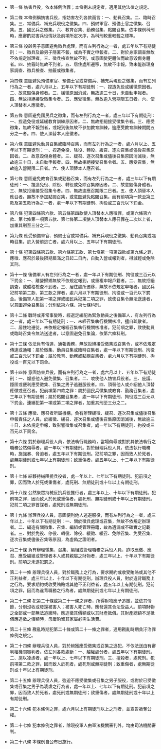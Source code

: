 * 第一條 妨害兵役，依本條例治罪；本條例未規定者，適用其他法律之規定。

* 第二條 本條例稱妨害兵役，指妨害左列各款而言：一、動員召集。二、臨時召集。三、常備兵、補充兵現役之徵集。四、預備軍官、預備士官之徵集、召集。五、國民兵之徵集。六、教育召集、勤務召集、點閱召集。依本條例科刑時，應審酌妨害兵役情狀及前項所定次序，為科刑較重較輕之標準。

* 第三條 役齡男子意圖避免徵兵處理，而有左列行為之一者，處五年以下有期徒刑：一、徵兵及齡男子隱匿不報，或為不實之申報者。二、對於身家調查無故不依規定辦理者。三、徵兵檢查無故不到，或意圖變更體位而故意毀傷身體者。四、抽籤時無故不到者。五、居住處所遷移，無故不申報，致未能辦理身家調查、徵兵檢查、抽籤或徵集者。

* 第四條 意圖避免預備軍官、預備士官或常備兵、補充兵現役之徵集，而有左列行為之一者，處六月以上、五年以下有期徒刑：一、捏造免役或緩徵原因者。二、故意毀傷身體者。三、緩徵原因消滅，無故逾三十日，未自動申報者。四、無故拒絕接受徵集令者。五、應受徵集，無故逾入營期限五日者。六、使人頂替本人應徵者。

* 第五條 意圖避免國民兵之徵集，而有左列行為之一者，處三年以下有期徒刑：一、捏造免役或延緩教育訓練原因者。二、無故拒絕接受徵集令者。三、應受徵集，無故不報到者，或報到後無故不參加教育訓練，逾應受教育訓練期間五分之一者。四、使人頂替本人應徵者。

* 第六條 意圖避免動員召集或臨時召集，而有左列行為之一者，處六月以上、五年以下有期徒刑：一、捏造免役、除役、轉役、緩召、逐次召集或儘後召集原因者。二、故意毀傷身體者。三、緩召、逐次召集或儘後召集原因消滅後，無故逾三十日，未自動申報者。四、無故拒絕接受召集令者。五、應受召集，無故逾入營期限二日者。六、使人頂替本人應召者。

* 第七條 意圖避免教育召集或勤務召集，而有左列行為之一者，處三年以下有期徒刑：一、捏造免役、除役、轉役或免除召集原因者。二、故意毀傷身體者。三、無故拒絕接受召集令者。四、無故逾應召期限二日者。五、使人頂替本人應召者。無故不參加點閱召集，或意圖避免點閱召集，而有前項第一款至第三款及第五款行為之一者，處一年以下有期徒刑、拘役或三百元以下罰金。

* 第八條 犯第四條第六款、第五條第四款使人頂替本人應徵罪，或第六條第六款、第七條第一項第五款、第七條第二項使人頂替本人應召罪在二次以上者，加重其刑至三分之二。

* 第九條 應受預備軍官、預備士官或常備兵、補充兵現役之徵集、動員召集或臨時召集，於入營前逃亡者，處六月以上、五年以下有期徒刑。

* 第十條 犯第四條第五款、第六條第五款、第七條第一項第四款或第九條之罪，應徵、應召於最後限期屆滿之日起二日內，自動入營或報到者，得減輕或免除其刑。

* 第十一條 後備軍人有左列行為之一者，處一年以下有期徒刑、拘役或三百元以下罰金：一、離營歸鄉無故不依規定報到，或重複申報戶籍者。二、無故拒絕調查，或體格檢查不到者。三、居住處所遷移，無故不依規定申報者。國民兵犯前項第二款、第三款之罪者，處六月以下有期徒刑、拘役或一百元以下罰金。後備軍人犯第一項之罪或國民兵犯第二項之罪，致使召集令無法送達者，以意圖避免召集論；分別依第六條、第七條科刑。

* 第十二條 戰時或非常事變時，經選定編配為緊急動員之後備軍人，有左列行為之一者，處三年以下有期徒刑：一、未經召集執行機關核准，擅自疏散者。二、居住地遷徙，未依規定報經召集執行機關核准者。犯前項之罪，致使動員或臨時召集令無法送達者，以意圖避免召集論，依第六條科刑。

* 第十三條 依法負有傳達、通報義務，無故拒絕接受徵集或召集令，或不依規定傳達或通報：屬於徵集、動員召集或臨時召集者，處一年以下有期徒刑、拘役或三百元以下罰金；屬於教育、勤務或點閱召集者，處六月以下有期徒刑、拘役或一百元以下罰金。

* 第十四條 意圖妨害兵役，而有左列行為之一者，處六月以上、五年以下有期徒刑：一、煽惑他人避免徵集、召集者。二、唆使他人妨害兵役者。三、庇護、隱匿或便利應受徵集、召集之男子逃避服役者。四、頂替他人或介紹他人頂替應徵或應召者。犯前項第四款之罪：屬於國民兵徵集或教育、勤務召集者，處三年以下有期徒刑；屬於點閱召集者，處一年以下有期徒刑、拘役或三百元以下罰金。連續犯第一項或第二項之罪者，加重其刑至三分之二。

* 第十五條 應徵、應召者所屬機構，負有辦理緩徵、緩召、逐次召集或儘後召集申報責任之人員，於緩徵、緩召、逐次召集或儘後召集原因消滅後，無故逾三十日，未依規定申報，致影響徵集或召集者，處一年以下有期徒刑、拘役或三百元以下罰金。

* 第十六條 對於辦理兵役人員，依法執行職務時，當場侮辱或對於其依法執行之職務公然侮辱者，處一年以下有期徒刑。對於辦理兵役人員，依法執行職務時，施強暴、脅迫者，處五年以下有期徒刑。犯前項之罪，因而致人於死者，處無期徒刑或七年以上有期徒刑；致重傷者，處五年以上、十二年以下有期徒刑。

* 第十七條 結夥持械阻撓兵役者，處一年以上、七年以下有期徒刑。犯前項之罪，因而致人於死或重傷者，處死刑、無期徒刑或十年以上有期徒刑。

* 第十八條 公然聚眾持械反抗兵役推行者，處三年以上、十年以下有期徒刑。犯前項之罪，因而致人於死或重傷者，處死刑、無期徒刑或十年以上有期徒刑。犯前二項之罪首謀者，處死刑或無期徒刑。

* 第十九條 辦理兵役人員，意圖便利他人逃避服役，而有左列行為之一者，處三年以上、十年以下有期徒刑：一、關於徵兵處理或召集，無故不依規定辦理者。二、編造有關徵集、召集、編組或管理冊籍，故為遺漏或不確實之記載者。三、對於免役、停役、轉役、除役、緩徵、緩召、免除召集、免受召集、逐次召集或儘後召集等原因，為虛偽之證明者。

* 第二十條 負有辦理徵集、召集、編組或管理職務之兵役人員，詐取應徵、應召、應受編組或管理者本人或其親屬之財物者，處三年以上、十年以下有期徒刑。前項之未遂犯罰之。

* 第二十一條 辦理兵役人員，對於職務上之行為，要求期約或收受賄賂或其他不正利益者，處三年以上、十年以下有期徒刑。辦理兵役人員，對於違背職務上之行為，要求期約或收受賄賂或其他不正利益者，處五年以上有期徒刑。犯前項之罪，因而為違背職務之行為者，處無期徒刑或七年以上有期徒刑。

* 第二十二條 犯第二十條或第二十一條之罪者，所得財物應予追繳，並依其情節，分別沒收或發還被害人；被害人死亡時，應發還其合法受益人。前項財物之全部或一部無法追繳時，應追徵其價額或以其財產抵償。其財產總額不足抵償應追徵之價額時，毋庸酌留其家屬必需生活費。

* 第二十三條 戡亂時期犯第二十條或第二十一條之罪者，適用戡亂時期貪汙治罪條例之規定。

* 第二十四條 辦理兵役人員，對於緝獲應受徵集或召集之逃犯，不依法送由有審判權機關審判者，依左列各款處斷：一、越權處分者，處五年以下有期徒刑。二、施以凌虐者，處一年以上、七年以下有期徒刑。三、擅殺者，處死刑。犯前項第二款之罪，因而致人於死者，處死刑或無期徒刑；致重傷者，處無期徒刑或十年以上有期徒刑。

* 第二十五條 辦理兵役人員，強迫不應受徵集或召集之男子服役，或對於已受徵集或召集之男子為凌虐之行為者，處一年以上、七年以下有期徒刑。犯前項之罪，因而致人於死者，處死刑或無期徒刑；致重傷者，處無期徒刑或十年以上有期徒刑。

* 第二十六條 犯本條例之罪，處六月以上有期徒刑以上之刑者，並宣告褫奪公權。

* 第二十七條 犯本條例之罪者，除現役軍人由軍法機關審判外，均由司法機關審判。

* 第二十八條 本條例自公布日施行。

